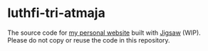# luthfi-tri-atmaja
The source code for [my personal website](https://lut.web.id) built with [Jigsaw](https://jigsaw.tighten.co) (WIP).  
Please do not copy or reuse the code in this repository.
